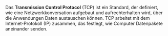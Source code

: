 
Das **Transmission Control Protocol** (TCP) ist ein Standard, der definiert, wie eine Netzwerkkonversation aufgebaut und aufrechterhalten wird, über die Anwendungen Daten austauschen können. TCP arbeitet mit dem Internet-Protokoll (IP) zusammen, das festlegt, wie Computer Datenpakete aneinander senden.